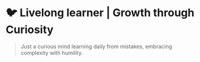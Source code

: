 

<h1>
  🐦 <strong>Livelong learner</strong> | <strong>Growth through Curiosity</strong>
</h1>

<blockquote>
  Just a curious mind learning daily from mistakes, embracing complexity with humility.
</blockquote>
